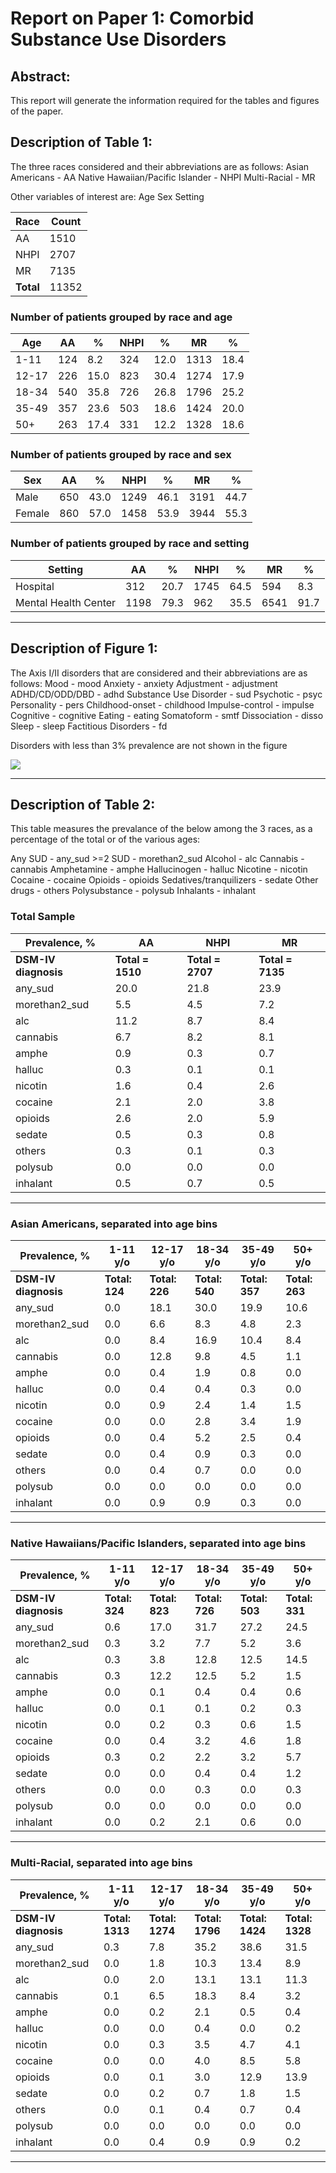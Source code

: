 

# Report on Paper 1: Comorbid Substance Use Disorders

## Abstract: 
This report will generate the information required for the tables and figures of the paper.

## Description of Table 1:
The three races considered and their abbreviations are as follows:
Asian Americans - AA
Native Hawaiian/Pacific Islander - NHPI
Multi-Racial - MR

Other variables of interest are:
Age
Sex
Setting

        
|Race     |Count          |
|---------|---------------| 
|AA       |1510   |
|NHPI     |2707 |
|MR       |7135   |
|**Total**|11352|

### Number of patients grouped by race and age
|Age  |AA|%|NHPI|%|MR|%|
|-----|--|-|-----|-|--|-|
|1-11 |124|8.2|324|12.0|1313|18.4|
|12-17|226|15.0|823|30.4|1274|17.9|
|18-34|540|35.8|726|26.8|1796|25.2|
|35-49|357|23.6|503|18.6|1424|20.0|
|50+  |263|17.4|331|12.2|1328|18.6|

### Number of patients grouped by race and sex
|Sex|AA|%|NHPI|%|MR|%|
|---|--|-|-----|-|--|-|
|Male  |650|43.0|1249|46.1|3191|44.7|
|Female|860|57.0|1458|53.9|3944|55.3|

### Number of patients grouped by race and setting
|Setting|AA|%|NHPI|%|MR|%|
|-------|--|-|-----|-|--|-|
|Hospital            |312|20.7|1745|64.5|594|8.3|
|Mental Health Center|1198|79.3|962|35.5|6541|91.7|
***

    
## Description of Figure 1:
The Axis I/II disorders that are considered and their abbreviations are as follows:
Mood - mood
Anxiety - anxiety
Adjustment - adjustment
ADHD/CD/ODD/DBD - adhd
Substance Use Disorder - sud
Psychotic - psyc
Personality - pers
Childhood-onset - childhood
Impulse-control - impulse
Cognitive - cognitive
Eating - eating
Somatoform - smtf
Dissociation - disso
Sleep - sleep
Factitious Disorders - fd

Disorders with less than 3% prevalence are not shown in the figure

        
![](../results/diagnosesPercentageGraph.png)
***








## Description of Table 2:
This table measures the prevalance of the below among the 3 races, as a percentage of the total or of the various ages:

Any SUD - any_sud
\>=2 SUD - morethan2_sud
Alcohol - alc
Cannabis - cannabis
Amphetamine - amphe
Hallucinogen - halluc
Nicotine - nicotin
Cocaine - cocaine
Opioids - opioids
Sedatives/tranquilizers - sedate
Other drugs - others
Polysubstance - polysub
Inhalants - inhalant

        
### Total Sample
|Prevalence, %       |AA          |NHPI        |MR          |
|--------------------|------------|------------|------------|
|**DSM-IV diagnosis**|**Total = 1510**|**Total = 2707**|**Total = 7135**|
|any_sud               |20.0|21.8|23.9|
|morethan2_sud               |5.5|4.5|7.2|
|alc               |11.2|8.7|8.4|
|cannabis               |6.7|8.2|8.1|
|amphe               |0.9|0.3|0.7|
|halluc               |0.3|0.1|0.1|
|nicotin               |1.6|0.4|2.6|
|cocaine               |2.1|2.0|3.8|
|opioids               |2.6|2.0|5.9|
|sedate               |0.5|0.3|0.8|
|others               |0.3|0.1|0.3|
|polysub               |0.0|0.0|0.0|
|inhalant               |0.5|0.7|0.5|
***


### Asian Americans, separated into age bins
|Prevalence, %       |1-11 y/o            |12-17 y/o           |18-34 y/o           |35-49 y/o           |50+ y/o             |
|--------------------|--------------------|--------------------|--------------------|--------------------|--------------------|
|**DSM-IV diagnosis**|**Total: 124**|**Total: 226**|**Total: 540**|**Total: 357**|**Total: 263**|
|any_sud               |0.0|18.1|30.0|19.9|10.6|
|morethan2_sud               |0.0|6.6|8.3|4.8|2.3|
|alc               |0.0|8.4|16.9|10.4|8.4|
|cannabis               |0.0|12.8|9.8|4.5|1.1|
|amphe               |0.0|0.4|1.9|0.8|0.0|
|halluc               |0.0|0.4|0.4|0.3|0.0|
|nicotin               |0.0|0.9|2.4|1.4|1.5|
|cocaine               |0.0|0.0|2.8|3.4|1.9|
|opioids               |0.0|0.4|5.2|2.5|0.4|
|sedate               |0.0|0.4|0.9|0.3|0.0|
|others               |0.0|0.4|0.7|0.0|0.0|
|polysub               |0.0|0.0|0.0|0.0|0.0|
|inhalant               |0.0|0.9|0.9|0.3|0.0|
***


### Native Hawaiians/Pacific Islanders, separated into age bins
|Prevalence, %       |1-11 y/o            |12-17 y/o           |18-34 y/o           |35-49 y/o           |50+ y/o             |
|--------------------|--------------------|--------------------|--------------------|--------------------|--------------------|
|**DSM-IV diagnosis**|**Total: 324**|**Total: 823**|**Total: 726**|**Total: 503**|**Total: 331**|
|any_sud               |0.6|17.0|31.7|27.2|24.5|
|morethan2_sud               |0.3|3.2|7.7|5.2|3.6|
|alc               |0.3|3.8|12.8|12.5|14.5|
|cannabis               |0.3|12.2|12.5|5.2|1.5|
|amphe               |0.0|0.1|0.4|0.4|0.6|
|halluc               |0.0|0.1|0.1|0.2|0.3|
|nicotin               |0.0|0.2|0.3|0.6|1.5|
|cocaine               |0.0|0.4|3.2|4.6|1.8|
|opioids               |0.3|0.2|2.2|3.2|5.7|
|sedate               |0.0|0.0|0.4|0.4|1.2|
|others               |0.0|0.0|0.3|0.0|0.3|
|polysub               |0.0|0.0|0.0|0.0|0.0|
|inhalant               |0.0|0.2|2.1|0.6|0.0|
***


### Multi-Racial, separated into age bins
|Prevalence, %       |1-11 y/o            |12-17 y/o           |18-34 y/o           |35-49 y/o           |50+ y/o             |
|--------------------|--------------------|--------------------|--------------------|--------------------|--------------------|
|**DSM-IV diagnosis**|**Total: 1313**|**Total: 1274**|**Total: 1796**|**Total: 1424**|**Total: 1328**|
|any_sud               |0.3|7.8|35.2|38.6|31.5|
|morethan2_sud               |0.0|1.8|10.3|13.4|8.9|
|alc               |0.0|2.0|13.1|13.1|11.3|
|cannabis               |0.1|6.5|18.3|8.4|3.2|
|amphe               |0.0|0.2|2.1|0.5|0.4|
|halluc               |0.0|0.0|0.4|0.0|0.2|
|nicotin               |0.0|0.3|3.5|4.7|4.1|
|cocaine               |0.0|0.0|4.0|8.5|5.8|
|opioids               |0.0|0.1|3.0|12.9|13.9|
|sedate               |0.0|0.2|0.7|1.8|1.5|
|others               |0.0|0.1|0.4|0.7|0.4|
|polysub               |0.0|0.0|0.0|0.0|0.0|
|inhalant               |0.0|0.4|0.9|0.9|0.2|
***